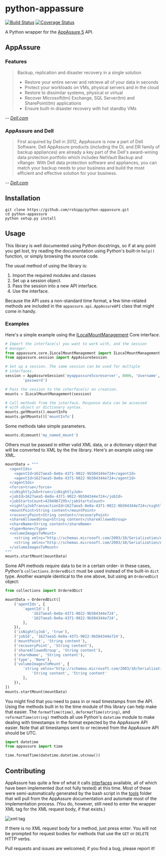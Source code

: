python-appassure
================

[![Build Status](https://travis-ci.org/rshipp/python-appassure.svg?branch=development)][travis]
[![Coverage Status](https://coveralls.io/repos/rshipp/python-appassure/badge.png?branch=development)][coveralls]

[travis]: https://travis-ci.org/rshipp/python-appassure
[coveralls]: https://coveralls.io/r/rshipp/python-appassure?branch=development

A Python wrapper for the [AppAssure 5](http://www.appassure.com/) API.

## AppAssure

### Features

> Backup, replication and disaster recovery in a single solution
>
> *  Restore your entire server and retrieve all of your data in seconds
> *  Protect your workloads on VMs, physical servers and in the cloud
> *  Restore to dissimilar systems, physical or virtual
> *  Recover Microsoft(tm) Exchange, SQL Server(tm) and SharePoint(tm) applications
> *  Ensure built-in disaster recovery with hot standby VMs

 -- *[Dell.com](http://software.dell.com/products/appassure/)*

### AppAssure and Dell

> First acquired by Dell in 2012, AppAssure is now a part of Dell
> Software. Dell AppAssure products (including the DL and DR family of
> backup appliances) are already a key part of the Dell's award-wining
> data protection portfolio which includes NetVault Backup and vRanger.
> With Dell data protection software and appliances, you can match your
> backup needs to your business and build the most efficient and
> effective solution for your business.

 -- *[Dell.com](http://software.dell.com/acquisitions/appassure.aspx)*

## Installation

    git clone https://github.com/rshipp/python-appassure.git
    cd python-appassure
    python setup.py install

## Usage

This library is well documented using Python docstrings, so if at any
point you get lost, try reading the documentation using Python's
built-in `help()` function, or simply browsing the source code.

The usual method of using the library is:

1. Import the required modules and classes
2. Set up a session object.
3. Pass the session into a new API interface.
4. Use the interface.

Because the API uses a non-standard time format, a few time-related
methods are included in the `appassure.api.AppAssureAPI` class that
might come in handy.

### Examples

Here's a simple example using the
[ILocalMountManagement](http://docs.appassure.com/display/AA50D/ILocalMountManagement)
Core interface.

```python
# Import the interface(s) you want to work with, and the session
# manager.
from appassure.core.ILocalMountManagement import ILocalMountManagement
from appassure.session import AppAssureSession

# Set up a session. The same session can be used for multiple
# interfaces.
session = AppAssureSession('myappassure5coreserver', 8006, 'Username',
        'password')

# Pass the session to the interface(s) on creation.
mounts = ILocalMountManagement(session)

# Call methods from the interface. Response data can be accessed
# with object or dictionary syntax.
mounts.getMounts().mountInfo
mounts.getMounts()['mountInfo']
```

Some methods take simple parameters.

```python
mounts.dismount('my_named_mount')
```

Others must be passed in either valid XML data, or a dictionary
object that will be converted to XML by the the library. Here's an
example using raw XML.

```python
mountData = """
  <agentIds>
    <agentId>1627aea5-8e0a-4371-9022-9b504344e724</agentId>
    <agentId>1627aea5-8e0a-4371-9022-9b504344e724</agentId>
  </agentIds>
  <force>true</force>
  <isNightlyJob>true</isNightlyJob>
  <jobId>1627aea5-8e0a-4371-9022-9b504344e724</jobId>
  <jobStartsCount>4294967295</jobStartsCount>
  <nightlyJobTransactionId>1627aea5-8e0a-4371-9022-9b504344e724</nightlyJobTransactionId>
  <mountPoint>String content</mountPoint>
  <recoveryPoint>String content</recoveryPoint>
  <shareAllowedGroup>String content</shareAllowedGroup>
  <shareName>String content</shareName>
  <type>None</type>
  <volumeImagesToMount>
    <string xmlns="http://schemas.microsoft.com/2003/10/Serialization/Arrays">String content</string>
    <string xmlns="http://schemas.microsoft.com/2003/10/Serialization/Arrays">String content</string>
  </volumeImagesToMount>
"""
mounts.startMount(mountData)
```

Some API methods require data to be in a certain order- in these
cases, Python's `collections.OrderedDict` must be used instead of
the built-in `dict` type. Another example identical to the one above,
but using an `OrderedDict` object:

```python
from collections import OrderedDict

mountData = OrderedDict([
    ('agentIds', {
        'agentId': [
            '1627aea5-8e0a-4371-9022-9b504344e724',
            '1627aea5-8e0a-4371-9022-9b504344e724',
        ],
    }),
    ('isNightlyJob', 'true'),
    ('jobId', '1627aea5-8e0a-4371-9022-9b504344e724'),
    ('mountPoint', 'String content'),
    ('recoveryPoint', 'String content'),
    ('shareAllowedGroup', 'String content'),
    ('shareName', 'String content'),
    ('type', 'None'),
    ('volumeImagesToMount', {
        'string xmlns="http://schemas.microsoft.com/2003/10/Serialization/Arrays"': [
            'String content', 'String content'
        ],
    }),
])
mounts.startMount(mountData)
```

You might find that you need to pass in or read timestamps from the API.
Using the methods built in to the time module of this library can help
make that easier. The `formatTime(time)`, `deformatTime(string)`, and
`reformatTime(string)` methods all use Python's `datetime` module to
make dealing with timestamps in the format expected by the AppAssure API
easier. Note that all timestamps sent to or recieved from the AppAssure
API should be UTC.

```python
import datetime
from appassure import time

time.formatTime(datetime.datetime.utcnow())
```

## Contributing

AppAssure has quite a few of what it calls
[interfaces](http://docs.appassure.com/display/AA50D/Core+API+Reference)
available, all of which have been implemented (but not fully tested) at
this time. Most of these were semi-automatically generated by the bash
script in the [tools](tools) folder that will pull from the AppAssure
documentation and automate most of the implementation process. (You do,
however, still need to enter the wrapper XML tag for the XML request
body, if that exists.)

![xml tag](http://i.imgur.com/HNsxslV.png)

If there is no XML request body for a method, just press enter. You will
not be prompted for request bodies for methods that use the `GET` or
`DELETE` HTTP verbs.

Pull requests and issues are welcomed; if you find a bug, please report
it!
